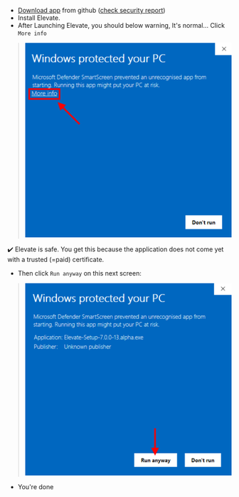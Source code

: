 - <a href="https://github.com/thomaschampagne/elevate/releases/download/7.2.0/Elevate-Setup-7.2.0.exe" target="_blank">Download app</a> from github (<a href="https://www.virustotal.com/gui/file/07c6a50e38100d4820dfbf31b2c54cea54fd794f4c61bd30af28019de81437aa?nocache=1" target="_blank">check security report</a>)
- Install Elevate.
- After Launching Elevate, you should below warning, It's normal... Click `More info`

> ![](./imgs/Windows/more-info.png)

✔️ Elevate is safe. You get this because the application does not come yet with a trusted (=paid) certificate.

- Then click `Run anyway` on this next screen:

> ![](./imgs/Windows/run-anyway.png)

- You're done
